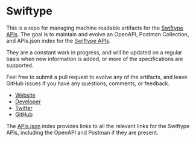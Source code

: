 # SwiftypeThis is a repo for managing machine readable artifacts for the [Swiftype APIs](http://swiftype.com/). The goal is to maintain and evolve an OpenAPI, Postman Collection, and APIs.json index for the [Swiftype APIs](http://swiftype.com/).They are a constant work in progress, and will be updated on a regular basis when new information is added, or more of the specifications are supported.Feel free to submit a pull request to evolve any of the artifacts, and leave GitHub issues if you have any questions, comments, or feedback.- [Website](http://swiftype.com/)- [Developer](http://swiftype.com/)- [Twitter](https://twitter.com/#!/swiftype)- [GitHub](https://github.com/swiftype)The [APIs.json](https://github.com/api-evangelist/swiftype/blob/master/apis.json) index provides links to all the relevant links for the Swiftype APIs, including the OpenAPI and Postman if they are present.